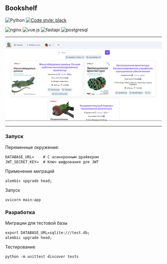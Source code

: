 ## Bookshelf

![Python](https://img.shields.io/badge/python-3.11+-blue.svg)
[![Code style: black](https://img.shields.io/badge/code_style-black-black.svg)](https://github.com/psf/black)

<div>
<img src="https://www.vectorlogo.zone/logos/nginx/nginx-icon.svg" alt="nginx" width="30" height="30"/>
<img src="https://www.vectorlogo.zone/logos/vuejs/vuejs-icon.svg" alt="vue.js" width="30" height="30"/>
<img src="https://cdn.jsdelivr.net/gh/devicons/devicon@latest/icons/fastapi/fastapi-original.svg" alt="fastapi" width="30" height="30"/>
<img src="https://www.vectorlogo.zone/logos/postgresql/postgresql-icon.svg" alt="postgresql" width="32" height="32"/>
</div>

---

![img.png](docs/images/img.png)

---

### Запуск

Переменные окружения:

    DATABASE_URL=    # С асинхронным драйвером
    JWT_SECRET_KEY=  # Ключ шифрования для JWT

Применение миграций

```shell
alembic upgrade head;
```

Запуск

```shell
uvicorn main:app
```

### Разработка

Миграции для тестовой базы

```shell
export DATABASE_URL=sqlite:///test.db;
alembic upgrade head;
```

Тестирование

```shell
python -m unittest discover tests
```